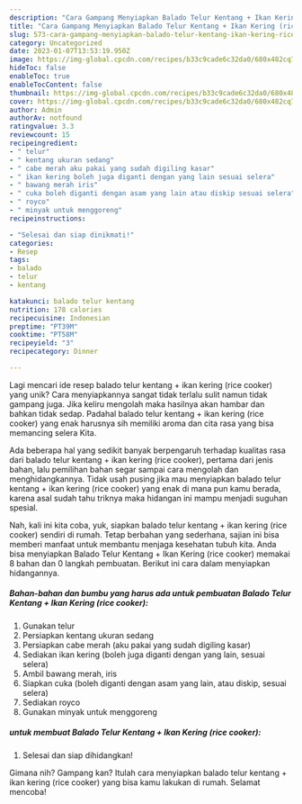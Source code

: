```yaml
---
description: "Cara Gampang Menyiapkan Balado Telur Kentang + Ikan Kering (rice cooker) yang Lezat"
title: "Cara Gampang Menyiapkan Balado Telur Kentang + Ikan Kering (rice cooker) yang Lezat"
slug: 573-cara-gampang-menyiapkan-balado-telur-kentang-ikan-kering-rice-cooker-yang-lezat
category: Uncategorized
date: 2023-01-07T13:53:19.950Z
image: https://img-global.cpcdn.com/recipes/b33c9cade6c32da0/680x482cq70/balado-telur-kentang-ikan-kering-rice-cooker-foto-resep-utama.jpg
hideToc: false
enableToc: true
enableTocContent: false
thumbnail: https://img-global.cpcdn.com/recipes/b33c9cade6c32da0/680x482cq70/balado-telur-kentang-ikan-kering-rice-cooker-foto-resep-utama.jpg
cover: https://img-global.cpcdn.com/recipes/b33c9cade6c32da0/680x482cq70/balado-telur-kentang-ikan-kering-rice-cooker-foto-resep-utama.jpg
author: Admin
authorAv: notfound
ratingvalue: 3.3
reviewcount: 15
recipeingredient:
- " telur"
- " kentang ukuran sedang"
- " cabe merah aku pakai yang sudah digiling kasar"
- " ikan kering boleh juga diganti dengan yang lain sesuai selera"
- " bawang merah iris"
- " cuka boleh diganti dengan asam yang lain atau diskip sesuai selera"
- " royco"
- " minyak untuk menggoreng"
recipeinstructions:

- "Selesai dan siap dinikmati!"
categories:
- Resep
tags:
- balado
- telur
- kentang

katakunci: balado telur kentang 
nutrition: 178 calories
recipecuisine: Indonesian
preptime: "PT39M"
cooktime: "PT58M"
recipeyield: "3"
recipecategory: Dinner

---
```





Lagi mencari ide resep balado telur kentang + ikan kering (rice cooker) yang unik? Cara menyiapkannya sangat tidak terlalu sulit namun tidak gampang juga. Jika keliru mengolah maka hasilnya akan hambar dan bahkan tidak sedap. Padahal balado telur kentang + ikan kering (rice cooker) yang enak harusnya sih memiliki aroma dan cita rasa yang bisa memancing selera Kita.







Ada beberapa hal yang sedikit banyak berpengaruh terhadap kualitas rasa dari balado telur kentang + ikan kering (rice cooker), pertama dari jenis bahan, lalu pemilihan bahan segar sampai cara mengolah dan menghidangkannya. Tidak usah pusing jika mau menyiapkan balado telur kentang + ikan kering (rice cooker) yang enak di mana pun kamu berada, karena asal sudah tahu triknya maka hidangan ini mampu menjadi suguhan spesial.






Nah, kali ini kita coba, yuk, siapkan balado telur kentang + ikan kering (rice cooker) sendiri di rumah. Tetap berbahan yang sederhana, sajian ini bisa memberi manfaat untuk membantu menjaga kesehatan tubuh kita. Anda bisa menyiapkan Balado Telur Kentang + Ikan Kering (rice cooker) memakai 8 bahan dan 0 langkah pembuatan. Berikut ini cara dalam menyiapkan hidangannya.

<!--inarticleads1-->

##### Bahan-bahan dan bumbu yang harus ada untuk pembuatan Balado Telur Kentang + Ikan Kering (rice cooker):

1. Gunakan  telur
1. Persiapkan  kentang ukuran sedang
1. Persiapkan  cabe merah (aku pakai yang sudah digiling kasar)
1. Sediakan  ikan kering (boleh juga diganti dengan yang lain, sesuai selera)
1. Ambil  bawang merah, iris
1. Siapkan  cuka (boleh diganti dengan asam yang lain, atau diskip, sesuai selera)
1. Sediakan  royco
1. Gunakan  minyak untuk menggoreng




<!--inarticleads2-->

#####  untuk membuat Balado Telur Kentang + Ikan Kering (rice cooker):


1. Selesai dan siap dihidangkan!



Gimana nih? Gampang kan? Itulah cara menyiapkan balado telur kentang + ikan kering (rice cooker) yang bisa kamu lakukan di rumah. Selamat mencoba!
